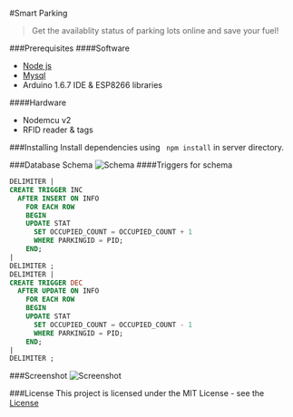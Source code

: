 #Smart Parking
>Get the availablity status of parking lots online and save your fuel!

###Prerequisites
####Software
* [Node js](https://nodejs.org/)
* [Mysql](https://www.mysql.com/)
* Arduino 1.6.7 IDE & ESP8266 libraries

####Hardware
* Nodemcu v2
* RFID reader & tags

###Installing
Install dependencies using ``` npm install``` in server directory.

###Database Schema
![Schema](schema.jpg)
####Triggers for schema
```SQL
DELIMITER |
CREATE TRIGGER INC 
  AFTER INSERT ON INFO 
    FOR EACH ROW
    BEGIN
    UPDATE STAT 
      SET OCCUPIED_COUNT = OCCUPIED_COUNT + 1
      WHERE PARKINGID = PID;
    END;
|
DELIMITER ;
DELIMITER |
CREATE TRIGGER DEC 
  AFTER UPDATE ON INFO 
    FOR EACH ROW
    BEGIN
    UPDATE STAT 
      SET OCCUPIED_COUNT = OCCUPIED_COUNT - 1
      WHERE PARKINGID = PID;
    END;
|
DELIMITER ;
```
###Screenshot
![Screenshot](screenshot.jpg)

###License
This project is licensed under the MIT License - see the [License](License)